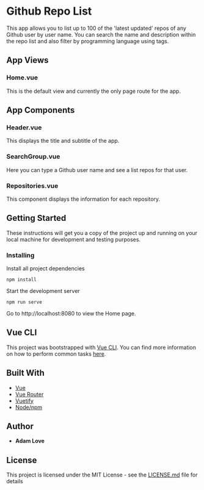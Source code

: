 # Github Repo List

This app allows you to list up to 100 of the 'latest updated' repos of any Github user by user name. You can search the name and description within the repo list and also filter by programming language using tags.

## App Views

### Home.vue

This is the default view and currently the only page route for the app.

## App Components

### Header.vue

This displays the title and subtitle of the app.

### SearchGroup.vue

Here you can type a Github user name and see a list repos for that user.

### Repositories.vue

This component displays the information for each repository.

## Getting Started

These instructions will get you a copy of the project up and running on your local machine for development and testing purposes.

### Installing

Install all project dependencies

```
npm install
```

Start the development server

```
npm run serve
```

Go to http://localhost:8080 to view the Home page.

## Vue CLI

This project was bootstrapped with [Vue CLI](https://github.com/vuejs/vue-cli). You can find more information on how to perform common tasks [here](https://cli.vuejs.org/).

## Built With

- [Vue](https://github.com/vuejs/vue)
- [Vue Router](https://github.com/vuejs/vue-router)
- [Vuetify](https://github.com/vuetifyjs/vuetify)
- [Node/npm](https://github.com/nodejs/node)

## Author

- **Adam Love**

## License

This project is licensed under the MIT License - see the [LICENSE.md](LICENSE.md) file for details

